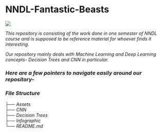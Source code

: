 # NNDL-Fantastic-Beasts
![](https://github.com/jasleen101010/NNDL-Fantastic-Beasts/blob/main/Assets/readme-img-2.jpg)

<i> This repository is consisting of the work done in one semester of NNDL course and is supposed to be reference material for whoever finds it interesting.<i>

Our repository mainly deals with Machine Learning and Deep Learning concepts- Decision Trees and CNN in particular.

### Here are a few pointers to navigate easily around our repository-

### File Structure

├── Assets                   
├── CNN                   
├── Decision Trees                    
├── Infographic                   
└── README.md
